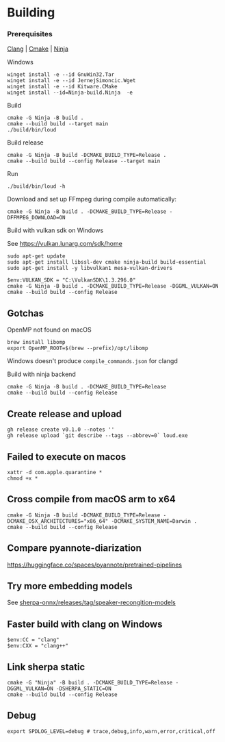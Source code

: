 # Building

### Prerequisites

[Clang](https://releases.llvm.org/download.html) | [Cmake](https://cmake.org/download/) | [Ninja](https://ninja-build.org/)

Windows

```console
winget install -e --id GnuWin32.Tar
winget install -e --id JernejSimoncic.Wget
winget install -e --id Kitware.CMake
winget install --id=Ninja-build.Ninja  -e
```

Build

```console
cmake -G Ninja -B build .
cmake --build build --target main
./build/bin/loud
```

Build release

```console
cmake -G Ninja -B build -DCMAKE_BUILD_TYPE=Release .
cmake --build build --config Release --target main
```

Run

```console
./build/bin/loud -h
```

Download and set up FFmpeg during compile automatically:

```console
cmake -G Ninja -B build . -DCMAKE_BUILD_TYPE=Release -DFFMPEG_DOWNLOAD=ON
```

Build with vulkan sdk on Windows

See https://vulkan.lunarg.com/sdk/home

```console
sudo apt-get update
sudo apt-get install libssl-dev cmake ninja-build build-essential
sudo apt-get install -y libvulkan1 mesa-vulkan-drivers
```

```console
$env:VULKAN_SDK = "C:\VulkanSDK\1.3.296.0"
cmake -G Ninja -B build . -DCMAKE_BUILD_TYPE=Release -DGGML_VULKAN=ON
cmake --build build --config Release
```

## Gotchas

OpenMP not found on macOS

```console
brew install libomp
export OpenMP_ROOT=$(brew --prefix)/opt/libomp
```

Windows doesn't produce `compile_commands.json` for clangd

Build with ninja backend

```console
cmake -G Ninja -B build . -DCMAKE_BUILD_TYPE=Release
cmake --build build --config Release
```

## Create release and upload

```console
gh release create v0.1.0 --notes ''
gh release upload `git describe --tags --abbrev=0` loud.exe
```

## Failed to execute on macos

```console
xattr -d com.apple.quarantine *
chmod +x *
```

## Cross compile from macOS arm to x64

```console
cmake -G Ninja -B build -DCMAKE_BUILD_TYPE=Release -DCMAKE_OSX_ARCHITECTURES="x86_64" -DCMAKE_SYSTEM_NAME=Darwin .
cmake --build build --config Release
```

## Compare pyannote-diarization

https://huggingface.co/spaces/pyannote/pretrained-pipelines

## Try more embedding models

See [sherpa-onnx/releases/tag/speaker-recongition-models](https://github.com/k2-fsa/sherpa-onnx/releases/tag/speaker-recongition-models)

## Faster build with clang on Windows

```console
$env:CC = "clang"
$env:CXX = "clang++"
```

## Link sherpa static

```console
cmake -G "Ninja" -B build . -DCMAKE_BUILD_TYPE=Release -DGGML_VULKAN=ON -DSHERPA_STATIC=ON
cmake --build build --config Release
```

## Debug

```console
export SPDLOG_LEVEL=debug # trace,debug,info,warn,error,critical,off
```